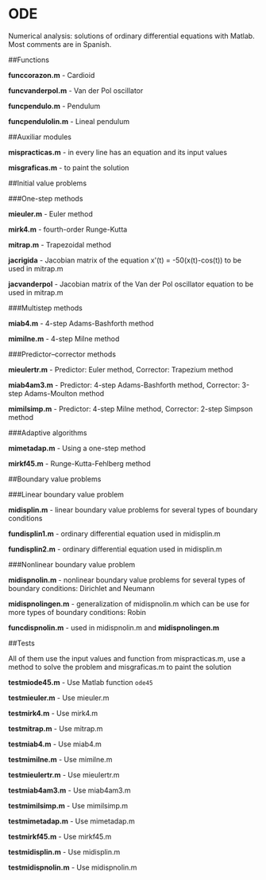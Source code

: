 # ODE

Numerical analysis: solutions of ordinary differential equations with Matlab. Most comments are in Spanish.



##Functions

**funccorazon.m** - Cardioid

**funcvanderpol.m** - Van der Pol oscillator

**funcpendulo.m** - Pendulum

**funcpendulolin.m** - Lineal pendulum


##Auxiliar modules

**mispracticas.m** - in every line has an equation and its input values

**misgraficas.m** - to paint the solution



##Initial value problems


###One-step methods 

**mieuler.m** - Euler method

**mirk4.m** - fourth-order Runge-Kutta

**mitrap.m** - Trapezoidal method

**jacrigida** - Jacobian matrix of the equation x'(t) = -50(x(t)-cos(t)) to be used in mitrap.m

**jacvanderpol** - Jacobian matrix of the Van der Pol oscillator equation to be used in mitrap.m



###Multistep methods

**miab4.m** - 4-step Adams-Bashforth method

**mimilne.m** - 4-step Milne method




###Predictor–corrector methods

**mieulertr.m** - Predictor: Euler method, Corrector: Trapezium method

**miab4am3.m** - Predictor: 4-step Adams-Bashforth method, Corrector: 3-step Adams-Moulton method

**mimilsimp.m** - Predictor: 4-step Milne method, Corrector: 2-step Simpson method



###Adaptive algorithms

**mimetadap.m** - Using a one-step method

**mirkf45.m** - Runge-Kutta-Fehlberg method



##Boundary value problems


###Linear boundary value problem

**midisplin.m** - linear boundary value problems for several types of boundary conditions

**fundisplin1.m** - ordinary differential equation used in midisplin.m

**fundisplin2.m** - ordinary differential equation used in midisplin.m


###Nonlinear boundary value problem

**midispnolin.m** - nonlinear boundary value problems for several types of boundary conditions: Dirichlet and Neumann

**midispnolingen.m** - generalization of midispnolin.m which can be use for more types of boundary conditions: Robin

**funcdispnolin.m** - used in midispnolin.m and **midispnolingen.m**



##Tests

All of them use the input values and function from mispracticas.m, use a method to solve the problem and misgraficas.m to paint the solution

**testmiode45.m** - Use Matlab function `ode45`

**testmieuler.m** - Use mieuler.m

**testmirk4.m** - Use mirk4.m

**testmitrap.m** - Use mitrap.m

**testmiab4.m** - Use miab4.m

**testmimilne.m** - Use mimilne.m

**testmieulertr.m** - Use mieulertr.m

**testmiab4am3.m** - Use miab4am3.m

**testmimilsimp.m** - Use mimilsimp.m

**testmimetadap.m** - Use mimetadap.m

**testmirkf45.m** - Use mirkf45.m

**testmidisplin.m** - Use midisplin.m

**testmidispnolin.m** - Use midispnolin.m

